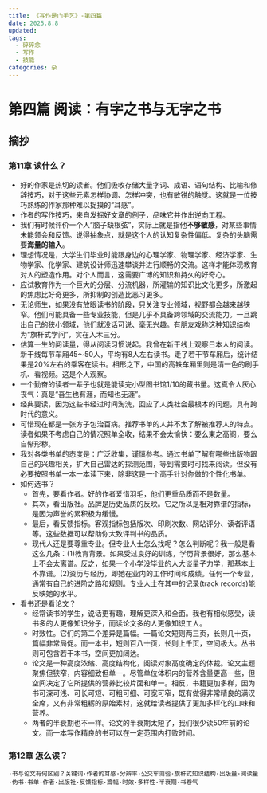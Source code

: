 ```yaml
---
title: 《写作是门手艺》-第四篇
date: 2025.8.8
updated: 
tags:
  - 碎碎念
  - 写作
  - 技能
categories: 杂
---
```


# 第四篇 阅读：有字之书与无字之书

## 摘抄

### 第11章 读什么？

- 好的作家是热切的读者。他们吸收存储大量字词、成语、语句结构、比喻和修辞技巧，对于这些元素怎样协调、怎样冲突，也有敏锐的触觉。这就是一位技巧熟练的作家那种难以捉摸的“耳感”。
- 作者的写作技巧，来自发掘好文章的例子，品味它并作出逆向工程。
- 我们有时候评价一个人“脑子缺根弦”，实际上就是指他**不够敏感**，对某些事情未能领会和反馈。说得抽象点，就是这个人的认知复杂性偏低。复杂的头脑需要**海量的输入**。
- 理想情况是，大学生们毕业时能跟身边的心理学家、物理学家、经济学家、生物学家、化学家、建筑设计师迅速攀谈并进行顺畅的交流。这样才能体现教育对人的塑造作用。对个人而言，这需要广博的知识和持久的好奇心。
- 应试教育作为一个巨大的分层、分流机器，所灌输的知识比文化更多，所激起的焦虑比好奇更多，所抑制的创造比恶习更多。
- 无论师生，如果没有放眼读书的阶段，只关注专业领域，视野都会越来越狭窄。他们可能具备一些专业技能，但是几乎不具备跨领域的交流能力。一旦跳出自己的狭小领域，他们就没话可说、毫无兴趣。有朋友戏称这种知识结构为“旗杆式学问”，实在入木三分。
- 估算一生的阅读量，得从阅读习惯说起。我曾在新干线上观察日本人的阅读。新干线每节车厢45～50人，平均有8人左右读书。走了若干节车厢后，统计结果是20%左右的乘客在读书。相形之下，中国的高铁车厢里则是清一色的刷手机、看视频。这是个人观察。
- 一个勤奋的读者一辈子也就是能读完小型图书馆1/10的藏书量。这真令人灰心丧气：真是“吾生也有涯，而知也无涯”。
- 经典要读，因为这些书经过时间淘洗，回应了人类社会最根本的问题，具有跨时代的意义。
- 可惜现在都是一张方子包治百病。推荐书单的人并不太了解被推荐人的特点。读者如果不考虑自己的情况照单全收，结果不会太愉快：要么束之高阁，要么自惭形秽。
- 我对各类书单的态度是：广泛收集，谨慎参考。通过书单了解有哪些出版物跟自己的兴趣相关，扩大自己雷达的探测范围，等到需要时可找来阅读。但没有必要按照书单一本一本读下来，除非这是一个高手针对你做的个性化书单。
- 如何选书？
  - 首先，要看作者。好的作者爱惜羽毛，他们更重品质而不是数量。
  - 其次，看出版社。品牌是历史品质的反映。它之所以是相对靠谱的指标，是因为声誉的累积极为缓慢。
  - 最后，看反馈指标。客观指标包括版次、印刷次数、网站评分、读者评语等。这些数据可以帮助你大致评判书的品质。
  - 现代人还是要尊重专业。但专业人士怎么找呢？怎么判断呢？我一般是看这么几条：(1)教育背景。如果受过良好的训练，学历背景很好，那么基本上不会太离谱。反之，如果一个小学没毕业的人大谈量子力学，那基本上不靠谱。(2)资历与经历，即她在业内的工作时间和成绩。任何一个专业，通常有自己的进阶之路和规则。专业人士在其中的记录(track records)能反映她的水平。
- 看书还是看论文？
  - 经常读书的学生，说话更有趣，理解更深入和全面。我也有相似感受，读书多的人更像知识分子，而读论文多的人更像知识工人。
  - 时效性。它们的第二个差异是篇幅。一篇论文短则两三页，长则几十页，篇幅非常局促。而一本书，短则百八十页，长则上千页，空间极大。丛书则可包含若干本书，空间更加阔达。
  - 论文是一种高度浓缩、高度结构化，阅读对象高度确定的体裁。论文主题聚焦但狭窄，内容细致但单一。尽管单位体积内的营养含量更高一些，但空间决定了它所提供的营养比较片面和单一。相反，书籍更加多样，因为书可深可浅、可长可短、可粗可细、可宽可窄，既有做得非常精良的满汉全席，又有非常粗粝的原始素材，这就给读者提供了更加多样化的口味和营养。
  - 两者的半衰期也不一样。论文的半衰期太短了，我们很少读50年前的论文。而一本写作精良的书可以在一定范围内打败时间。

### 第12章 怎么读？



```
·书与论文有何区别？关键词·作者的耳感·分辨率·公交车测验·旗杆式知识结构·出版量·阅读量·伪书·书单·作者·出版社·反馈指标·篇幅·时效·多样性·半衰期·书卷气
```

